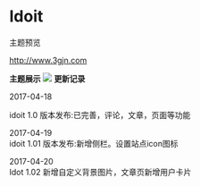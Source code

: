 # Idoit

主题预览

http://www.3gjn.com

**主题展示**
<img src="http://notend.b0.upaiyun.com/usr/uploads/2017/04/358748876.jpg"/>
**更新记录**

2017-04-18

idoit 1.0 版本发布:已完善，评论，文章，页面等功能


2017-04-19
<br>
idoit 1.01 版本发布:新增侧栏。设置站点icon图标


2017-04-20
<br>
Idot 1.02 新增自定义背景图片，文章页新增用户卡片
